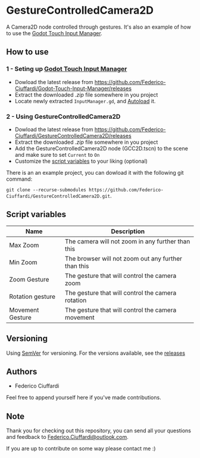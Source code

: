 # GestureControlledCamera2D
A Camera2D node controlled through gestures. It's also an example of how to use the [Godot Touch Input Manager](https://github.com/Federico-Ciuffardi/Godot-Touch-Input-Manager).

## How to use
### 1 - Seting up [Godot Touch Input Manager](https://github.com/Federico-Ciuffardi/Godot-Touch-Input-Manager)
* Dowload the latest release from https://github.com/Federico-Ciuffardi/Godot-Touch-Input-Manager/releases
* Extract the downloaded *.zip* file somewhere in you project
* Locate newly extracted `InputManager.gd`, and [Autoload](https://docs.godotengine.org/en/3.1/getting_started/step_by_step/singletons_autoload.html) it.

### 2 - Using GestureControlledCamera2D
* Dowload the latest release from https://github.com/Federico-Ciuffardi/GestureControlledCamera2D/releases
* Extract the downloaded *.zip* file somewhere in you project
* Add the GestureControlledCamera2D node (GCC2D.tscn) to the scene and make sure to set `Current` to `On`
* Customize the [script variables](#script-variables) to your liking (optional)

There is an an example project, you can dowload it with the following git command:

`git clone --recurse-submodules https://github.com/Federico-Ciuffardi/GestureControlledCamera2D.git`.

## Script variables

| Name             | Description                                         |
|------------------|-----------------------------------------------------|
| Max Zoom         | The camera will not zoom in any further than this   |
| Min Zoom         | The browser will not zoom out any further than this | 
| Zoom Gesture     | The gesture that will control the camera zoom       | 
| Rotation gesture | The gesture that will control the camera rotation   | 
| Movement Gesture | The gesture that will control the camera movement   | 

## Versioning
Using [SemVer](http://semver.org/) for versioning. For the versions available, see the [releases](https://github.com/Federico-Ciuffardi/IOSU/releases) 

## Authors
* Federico Ciuffardi

Feel free to append yourself here if you've made contributions.

## Note
Thank you for checking out this repository, you can send all your questions and feedback to Federico.Ciuffardi@outlook.com.

If you are up to contribute on some way please contact me :)
